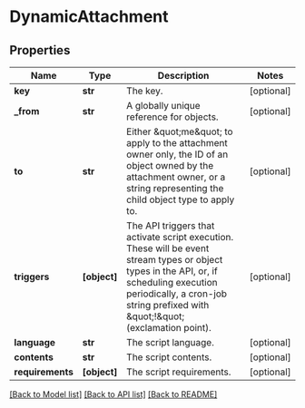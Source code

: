# DynamicAttachment

## Properties
Name | Type | Description | Notes
------------ | ------------- | ------------- | -------------
**key** | **str** | The key. | [optional] 
**_from** | **str** | A globally unique reference for objects. | [optional] 
**to** | **str** | Either \&quot;me\&quot; to apply to the attachment owner only, the ID of an object owned  by the attachment owner, or a string representing the child object type to apply to. | [optional] 
**triggers** | **[object]** | The API triggers that activate script execution. These will be event stream types  or object types in the API, or, if scheduling execution periodically, a cron-job string  prefixed with \&quot;!\&quot; (exclamation point). | [optional] 
**language** | **str** | The script language. | [optional] 
**contents** | **str** | The script contents. | [optional] 
**requirements** | **[object]** | The script requirements. | [optional] 

[[Back to Model list]](../README.md#documentation-for-models) [[Back to API list]](../README.md#documentation-for-api-endpoints) [[Back to README]](../README.md)


